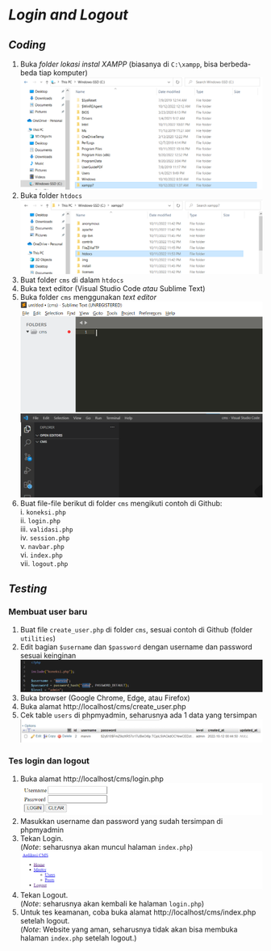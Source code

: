 # _Login and Logout_

## _Coding_

1. Buka *folder lokasi instal XAMPP* (biasanya di `C:\xampp`, bisa berbeda-beda tiap komputer)
![folder_xampp](./assets/xampp_1.png)
2. Buka folder `htdocs`
![folder_htdocs](./assets/xampp_2.png)
3. Buat folder `cms` di dalam `htdocs`
4. Buka text editor (Visual Studio Code _atau_ Sublime Text)
5. Buka folder `cms` menggunakan _text editor_
![sublime](./assets/sublime_text.png)
![vscode](./assets/vscode.png)
6. Buat file-file berikut di folder `cms` mengikuti contoh di Github:<br>
    i. `koneksi.php`<br>
    ii. `login.php`<br>
    iii. `validasi.php`<br>
    iv. `session.php`<br>
    v. `navbar.php`<br>
    vi. `index.php`<br>
    vii. `logout.php`

## _Testing_

### Membuat user baru
1. Buat file `create_user.php` di folder `cms`, sesuai contoh di Github (folder `utilities`)
2. Edit bagian `$username` dan `$password` dengan username dan password sesuai keinginan
![edit_file_create_user](./assets/edit_create_user.png)
3. Buka browser (Google Chrome, Edge, atau Firefox)
4. Buka alamat http://localhost/cms/create_user.php
5. Cek table `users` di phpmyadmin, seharusnya ada 1 data yang tersimpan
![users_phpmyadmin](./assets/users_phpmyadmin.png)

### Tes login dan logout
1. Buka alamat http://localhost/cms/login.php
![login_page](./assets/login_page.png)
2. Masukkan username dan password yang sudah tersimpan di phpmyadmin
3. Tekan Login.<br>
(_Note_: seharusnya akan muncul halaman `index.php`)
![index_page](./assets/index_page.png)
4. Tekan Logout.<br>
(_Note_: seharusnya akan kembali ke halaman `login.php`)
5. Untuk tes keamanan, coba buka alamat http://localhost/cms/index.php setelah logout.<br>
(_Note_: Website yang aman, seharusnya tidak akan bisa membuka halaman `index.php` setelah logout.)